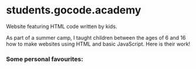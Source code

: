 # students.gocode.academy

Website featuring HTML code written by kids. 

As part of a summer camp, I taught children between the ages of 6 and 16 how to make websites using HTML and basic JavaScript. Here is their work!

### Some personal favourites:

